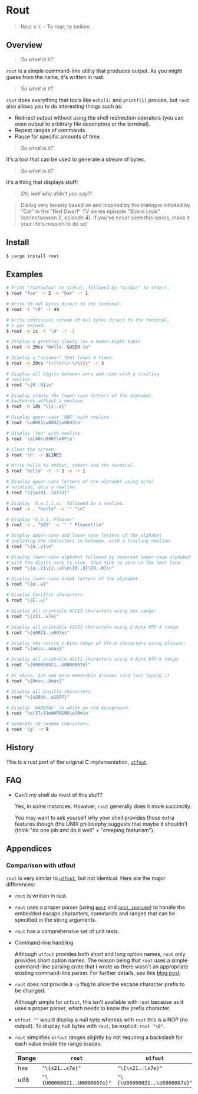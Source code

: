 # Rout

> Rout _v. i._ - To roar; to bellow.

## Overview

> _So what is it?_

`rout` is a simple command-line utility that produces output. As you might
guess from the name, it's written in rust.

> _So what is it?_

`rout` does everything that tools like `echo(1)` and `printf(1)` provide, but
`rout` also allows you to do interesting things such as:

- Redirect output without using the shell redirection operators (you can even
  output to arbitrary file descriptors or the terminal).
- Repeat ranges of commands.
- Pause for specific amounts of time.

> _So what is it?_

It's a tool that can be used to generate a stream of bytes.

> _So what is it?_

It's a thing that displays stuff!

> _Oh, well why didn't you say?!_

> Dialog very loosely based on and inspired by the trialogue initiated by
> "Cat" in the "Red Dwarf" TV series episode "Stasis Leak" (series/season 2,
> episode 4). If you've never seen this series, make it your life's mission to
> do so!

## Install

```bash
$ cargo install rout
```

## Examples

```bash
# Print "foofoofoo" to stdout, followed by "barbar" to stderr.
$ rout "foo" -r 2 -e "bar" -r 1

# Write 50 nul bytes direct to the terminal.
$ rout -t "\0" -r 49

# Write continuous stream of nul bytes direct to the terminal,
# 1 per second.
$ rout -b 1s -t '\0' -r -1

# Display a greeting slowly (as a human might type)
$ rout -b 20cs "Hello, $USER.\n"

# Display a "spinner" that loops 4 times.
$ rout -b 20cs "\r|\r/\r-\r\\\\" -r 3

# Display all digits between zero and nine with a trailing
# newline.
$ rout "\{0..9}\n"

# Display slowly the lower-case letters of the alphabet,
# backwards without a newline.
$ rout -b 1ds "\{z..a}"

# Display upper-case 'ABC' with newline.
$ rout '\u0041\u0042\u0043\n'

# Display 'foo' with newline.
$ rout '\o146\u006f\x6F\n'

# Clear the screen.
$ rout '\n' -r $LINES

# Write hello to stdout, stderr and the terminal.
$ rout 'hello' -t -r 1 -e -r 1

# Display upper-case letters of the alphabet using octal
# notation, plus a newline.
$ rout "\{\o101..\o132}"

# Display 'h.e.l.l.o.' followed by a newline.
$ rout -a . "hello" -a '' "\n"

# Display "S.O.S. Please!"
$ rout -a . "SOS" -a '' " Please\!\n"

# Display upper-case and lower-case letters of the alphabet
# including the characters in-between, with a trailing newline.
$ rout "\{A..z}\n"

# Display lower-case alphabet followed by reversed lower-case alphabet
# with the digits zero to nine, then nine to zero on the next line.
$ rout "\{a..z}\{z..a}\n\{0..9}\{9..0}\n"

# Display lower-case Greek letters of the alphabet.
$ rout "\{α..ω}"

# Display Cyrillic characters.
$ rout "\{Ѐ..ӿ}"

# Display all printable ASCII characters using hex range:
$ rout "\{x21..x7e}"

# Display all printable ASCII characters using 2-byte UTF-8 range:
$ rout "\{u0021..u007e}"

# Display the entire 2-byte range of UTF-8 characters using aliases:
$ rout "\{umin..umax}"

# Display all printable ASCII characters using 4-byte UTF-8 range:
$ rout "\{U00000021..U0000007e}"

# As above, but use more memorable aliases (and less typing ;)
$ rout "\{Umin..Umax}"

# Display all braille characters.
$ rout "\{u2800..u28FF}"

# Display 'WARNING' in white on red background.
$ rout '\e[37;41mWARNING\e[0m\n'

# Generate 10 random characters.
$ rout '\g' -r 9
```

## History 

This is a rust port of the original C implementation, [`utfout`][utfout].

## FAQ

- Can't my shell do most of this stuff?

  Yes, in some instances. However, `rout` generally does it more succinctly.

  You may want to ask yourself *why* your shell provides those extra features
  though (the UNIX philosophy suggests that maybe it shouldn't (think "do one job
  and do it well" + "creeping featurism").

## Appendices

### Comparison with utfout

`rout` is very similar to [`utfout`][utfout], but not identical. Here are the
major differences:

- `rout` is written in rust.

- `rout` uses a proper parser (using [`pest`][pest] and
  [`pest_consume`][pest_consume]) to handle the embedded escape characters,
  commands and ranges that can be specified in the string arguments.

- `rout` has a comprehensive set of unit tests.

- Command-line handling

  Although `utfout` provides both short and long option names, `rout` only
  provides short option names. The reason being that `rout` uses a simple
  command-line parsing crate that I wrote as there wasn't an appropriate
  existing command-line parser. For further details, see this
  [blog post][blog].

- `rout` does not provide a `-p` flag to allow the escape character prefix to
  be changed.

  Although simple for `utfout`, this isn't available with `rout` because as it
  uses a proper parser, which needs to know the prefix character.

- `utfout ""` would display a null byte whereas with `rout` this is a NOP (no
  output). To display null bytes with `rout`, be explicit: `rout "\0"`.

- `rout` simplifies `utfout` ranges slightly by not requiring a backslash
  for each value inside the range braces:

  | Range | `rout` | `utfout` |
  |-|-|-|
  | hex | `"\{x21..x7e}"` | `"\{\x21..\x7e}"` |
  | utf8 | `"\{U00000021..U0000007e}"` | `"\{\U00000021..\U0000007e}"` |

[blog]: https://ifdeflinux.blogspot.com/2021/05/can-you-handle-argument.html
[pest_consume]: https://github.com/Nadrieril/pest_consume
[pest]: https://github.com/pest-parser/pest
[utfout]: https://github.com/jamesodhunt/utfout
